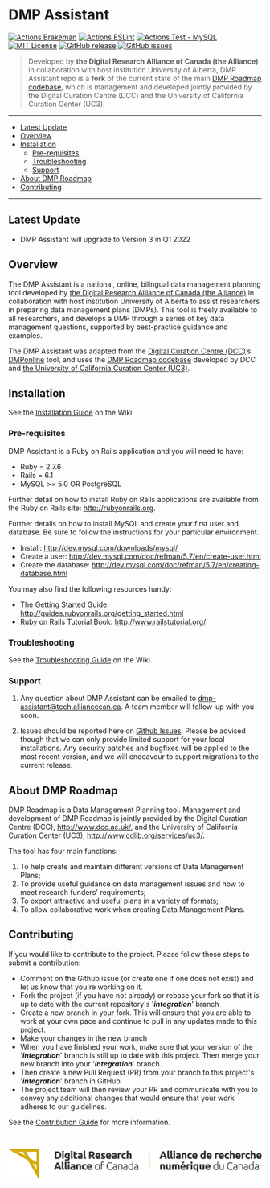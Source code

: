 # DMP Assistant

[![Actions Brakeman](https://github.com/portagenetwork/roadmap/workflows/Brakeman/badge.svg)](https://github.com/portagenetwork/roadmap/actions)
[![Actions ESLint](https://github.com/portagenetwork/roadmap/workflows/ESLint/badge.svg)](https://github.com/portagenetwork/roadmap/actions)
[![Actions Test - MySQL](https://github.com/portagenetwork/roadmap/workflows/Tests%20-%20MySQL/badge.svg)](https://github.com/portagenetwork/roadmap/actions)
[![MIT License](https://img.shields.io/github/license/portagenetwork/roadmap)](https://github.com/portagenetwork/roadmap/blob/deployment-portage/LICENSE.md)
[![GitHub release](https://img.shields.io/github/v/release/portagenetwork/roadmap.svg)](https://GitHub.com/portagenetwork/roadmap/releases/)
[![GitHub issues](https://img.shields.io/github/issues/portagenetwork/roadmap.svg)](https://GitHub.com/portagenetwork/roadmap/issues/)


> Developed by **the Digital Research Alliance of Canada (the Alliance)** in collaboration with host institution University of Alberta, DMP Assistant repo is a **fork** of the current state of the main <a href="https://github.com/DMPRoadmap/roadmap">DMP Roadmap codebase</a>, which is management and developed jointly provided by the Digital Curation Centre (DCC) and the University of California Curation Center (UC3).

---
- [Latest Update](#last-update)
- [Overview](#overview)
- [Installation](#installation)
  * [Pre-requisites](#pre-requisites)
  * [Troubleshooting](#troubleshooting)
  * [Support](#support)
- [About DMP Roadmap](#about-dmp-roadmap)
- [Contributing](#contributing)
---


## Latest Update

- DMP Assistant will upgrade to Version 3 in Q1 2022

## Overview

The DMP Assistant is a national, online, bilingual data management planning tool developed by <a href="https://alliancecan.ca">the Digital Research Alliance of Canada (the Alliance)</a> in collaboration with host institution University of Alberta to assist researchers in preparing data management plans (DMPs). This tool is freely available to all researchers, and develops a DMP through a series of key data management questions, supported by best-practice guidance and examples.

The DMP Assistant was adapted from the <a href="https://dcc.ac.uk/">Digital Curation Centre (DCC)</a>’s <a href="https://dmponline.dcc.ac.uk/">DMPonline</a> tool, and uses the <a href="https://github.com/DMPRoadmap/roadmap">DMP Roadmap codebase</a> developed by DCC and <a href="https://assistant.portagenetwork.ca/%20https://cdlib.org/services/uc3/">the University of California Curation Center (UC3)</a>.

## Installation

See the [Installation Guide](https://github.com/portagenetwork/roadmap/wiki/Installation) on the Wiki.

### Pre-requisites

DMP Assistant is a Ruby on Rails application and you will need to have:
* Ruby = 2.7.6
* Rails = 6.1
* MySQL >= 5.0 OR PostgreSQL

Further detail on how to install Ruby on Rails applications are available from the Ruby on Rails site: http://rubyonrails.org.

Further details on how to install MySQL and create your first user and database. Be sure to follow the instructions for your particular environment.
* Install: http://dev.mysql.com/downloads/mysql/
* Create a user: http://dev.mysql.com/doc/refman/5.7/en/create-user.html
* Create the database: http://dev.mysql.com/doc/refman/5.7/en/creating-database.html

You may also find the following resources handy:

* The Getting Started Guide: http://guides.rubyonrails.org/getting_started.html
* Ruby on Rails Tutorial Book: http://www.railstutorial.org/

### Troubleshooting

See the [Troubleshooting Guide](https://github.com/portagenetwork/roadmap/wiki/Troubleshooting) on the Wiki.

### Support

1) Any question about DMP Assistant can be emailed to dmp-assistant@tech.alliancecan.ca. A team member will follow-up with you soon.

2) Issues should be reported here on [Github Issues](https://github.com/portagenetwork/roadmap/issues). Please be advised though that we can only provide limited support for your local installations. Any security patches and bugfixes will be applied to the most recent version, and we will endeavour to support migrations to the current release.

## About DMP Roadmap

DMP Roadmap is a Data Management Planning tool. Management and development of DMP Roadmap is jointly provided by the Digital Curation Centre (DCC), http://www.dcc.ac.uk/, and the University of California Curation Center (UC3), http://www.cdlib.org/services/uc3/.

The tool has four main functions:

1. To help create and maintain different versions of Data Management Plans;
2. To provide useful guidance on data management issues and how to meet research funders' requirements;
3. To export attractive and useful plans in a variety of formats;
4. To allow collaborative work when creating Data Management Plans.

## Contributing

If you would like to contribute to the project. Please follow these steps to submit a contribution:
* Comment on the Github issue (or create one if one does not exist) and let us know that you're working on it.
* Fork the project (if you have not already) or rebase your fork so that it is up to date with the current repository's '_**integration**_' branch
* Create a new branch in your fork. This will ensure that you are able to work at your own pace and continue to pull in any updates made to this project.
* Make your changes in the new branch
* When you have finished your work, make sure that your version of the '_**integration**_' branch is still up to date with this project. Then merge your new branch into your '_**integration**_' branch.
* Then create a new Pull Request (PR) from your branch to this project's '_**integration**_' branch in GitHub
* The project team will then review your PR and communicate with you to convey any additional changes that would ensure that your work adheres to our guidelines.

See the [Contribution Guide](https://github.com/portagenetwork/roadmap/blob/integration/.github/CONTRIBUTING.md) for more information.

<br/>

[![Alliance](Alliance_logo.jpg)](https://alliancecan.ca)

